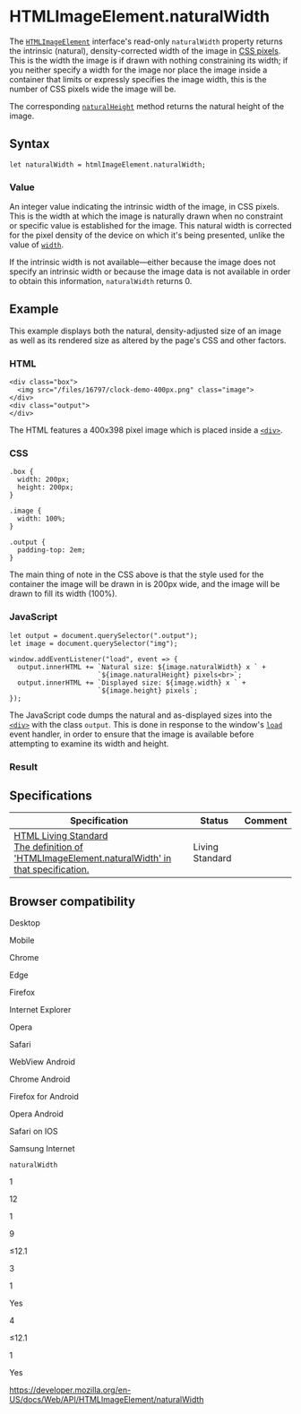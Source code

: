 HTMLImageElement.naturalWidth
=============================

The [`HTMLImageElement`](../htmlimageelement) interface's read-only `naturalWidth` property returns the intrinsic (natural), density-corrected width of the image in [CSS pixels](https://developer.mozilla.org/en-US/docs/Glossary/CSS_pixel). This is the width the image is if drawn with nothing constraining its width; if you neither specify a width for the image nor place the image inside a container that limits or expressly specifies the image width, this is the number of CSS pixels wide the image will be.

The corresponding [`naturalHeight`](naturalheight) method returns the natural height of the image.

Syntax
------

    let naturalWidth = htmlImageElement.naturalWidth;

### Value

An integer value indicating the intrinsic width of the image, in CSS pixels. This is the width at which the image is naturally drawn when no constraint or specific value is established for the image. This natural width is corrected for the pixel density of the device on which it's being presented, unlike the value of [`width`](width).

If the intrinsic width is not available—either because the image does not specify an intrinsic width or because the image data is not available in order to obtain this information, `naturalWidth` returns 0.

Example
-------

This example displays both the natural, density-adjusted size of an image as well as its rendered size as altered by the page's CSS and other factors.

### HTML

    <div class="box">
      <img src="/files/16797/clock-demo-400px.png" class="image">
    </div>
    <div class="output">
    </div>

The HTML features a 400x398 pixel image which is placed inside a [`<div>`](https://developer.mozilla.org/en-US/docs/Web/HTML/Element/div).

### CSS

    .box {
      width: 200px;
      height: 200px;
    }

    .image {
      width: 100%;
    }

    .output {
      padding-top: 2em;
    }

The main thing of note in the CSS above is that the style used for the container the image will be drawn in is 200px wide, and the image will be drawn to fill its width (100%).

### JavaScript

    let output = document.querySelector(".output");
    let image = document.querySelector("img");

    window.addEventListener("load", event => {
      output.innerHTML += `Natural size: ${image.naturalWidth} x ` +
                          `${image.naturalHeight} pixels<br>`;
      output.innerHTML += `Displayed size: ${image.width} x ` +
                          `${image.height} pixels`;
    });

The JavaScript code dumps the natural and as-displayed sizes into the [`<div>`](https://developer.mozilla.org/en-US/docs/Web/HTML/Element/div) with the class `output`. This is done in response to the window's [`load`](../window/load_event) event handler, in order to ensure that the image is available before attempting to examine its width and height.

### Result

Specifications
--------------

<table><thead><tr class="header"><th>Specification</th><th>Status</th><th>Comment</th></tr></thead><tbody><tr class="odd"><td><a href="https://html.spec.whatwg.org/multipage/#dom-img-naturalwidth">HTML Living Standard<br />
<span class="small">The definition of 'HTMLImageElement.naturalWidth' in that specification.</span></a></td><td><span class="spec-living">Living Standard</span></td><td></td></tr></tbody></table>

Browser compatibility
---------------------

Desktop

Mobile

Chrome

Edge

Firefox

Internet Explorer

Opera

Safari

WebView Android

Chrome Android

Firefox for Android

Opera Android

Safari on IOS

Samsung Internet

`naturalWidth`

1

12

1

9

≤12.1

3

1

Yes

4

≤12.1

1

Yes

<a href="https://developer.mozilla.org/en-US/docs/Web/API/HTMLImageElement/naturalWidth" class="_attribution-link">https://developer.mozilla.org/en-US/docs/Web/API/HTMLImageElement/naturalWidth</a>
